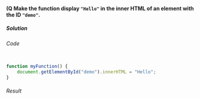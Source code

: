 #### (Q Make the function display `"Hello"` in the inner HTML of an element with the ID `"demo"`.

<h5>Solution</h5>

###### Code

```JavaScript

function myFunction() {
    document.getElementById("demo").innerHTML = "Hello";
}

```

###### Result

